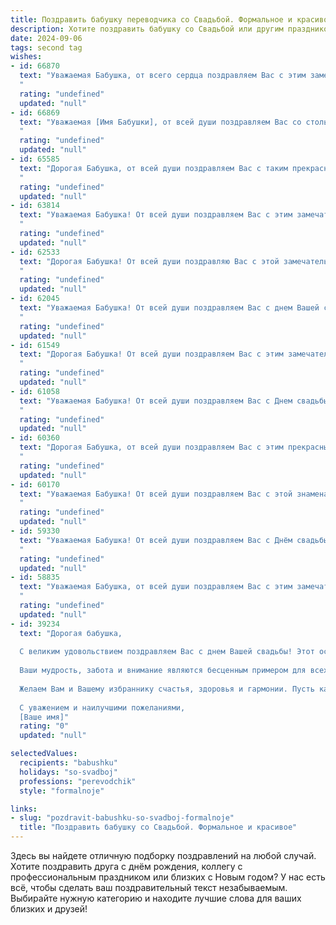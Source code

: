 ```yaml
---
title: Поздравить бабушку переводчика со Свадьбой. Формальное и красивое
description: Хотите поздравить бабушку со Свадьбой или другим праздником? Наш ИИ создаст незабываемое поздравление, а вы обязательно выделитесь среди других.  
date: 2024-09-06
tags: second tag
wishes:
- id: 66870
  text: "Уважаемая Бабушка, от всего сердца поздравляем Вас с этим замечательным днем! Желаем Вам крепкого здоровья, семейного благополучия и, конечно же, безграничного счастья в этот день Вашей свадьбы. Пусть ваша любовь, как талант переводчика, всегда будет точной и красивой, а семейная жизнь – гармоничной и долгой.
  "
  rating: "undefined"
  updated: "null"
- id: 66869
  text: "Уважаемая [Имя Бабушки], от всей души поздравляем Вас со столь важным событием - свадьбой Ваших [внуков/внучки]! Желаем Вам крепкого здоровья, долгих лет жизни, семейного счастья и благополучия. Пусть Ваша мудрость и опыт всегда сопутствуют Вашим близким, а любовь и тепло в Вашем доме всегда будут яркими и незыблемыми.
  "
  rating: "undefined"
  updated: "null"
- id: 65585
  text: "Дорогая Бабушка, от всей души поздравляем Вас с таким прекрасным событием, как Ваша свадьба! Пусть этот день станет началом новой, счастливой главы в Вашей жизни, наполненной любовью, гармонией и взаимопониманием. Желаем Вам крепкого здоровья, благополучия и долгих лет совместной жизни, полных радости и счастья. Счастья Вам, дорогая Бабушка!
  "
  rating: "undefined"
  updated: "null"
- id: 63814
  text: "Уважаемая Бабушка! От всей души поздравляем Вас с этим замечательным событием — Вашей свадьбой! Желаем Вам бесконечной любви, взаимопонимания и счастья в семейной жизни. Пусть ваш союз будет крепким и полным гармонии, а ваши дни — яркими и запоминающимися.
  "
  rating: "undefined"
  updated: "null"
- id: 62533
  text: "Дорогая Бабушка! От всей души поздравляю Вас с этой замечательной датой - Вашей свадьбой! Желаю Вам, чтобы Ваши годы совместной жизни были наполнены радостью, любовью и взаимным уважением. Пусть Ваша профессия переводчика продолжает приносить Вам удовлетворение, а Ваши знания и опыт остаются востребованными и ценными. Здоровья Вам, благополучия и много-много счастливых лет!
  "
  rating: "undefined"
  updated: "null"
- id: 62045
  text: "Уважаемая Бабушка! От всей души поздравляем Вас с днем Вашей свадьбы! Желаем Вам долгих лет совместной жизни, наполненных любовью, счастьем и взаимопониманием. Пусть Ваша семейная жизнь будет прекрасной и яркой, как Ваша профессия переводчика, с помощью которой Вы открываете для людей мир новых знаний и культур.
  "
  rating: "undefined"
  updated: "null"
- id: 61549
  text: "Дорогая Бабушка! От всей души поздравляем Вас с этим замечательным событием - Вашей свадьбой! Желаем Вам  долгого, счастливого и беззаботного семейного пути, пусть каждый день будет наполнен любовью,  радостью и гармонией.  Ваша профессия переводчика всегда была примером  мудрости и  тонкого  понимания  разных  культур, а  Ваша  жизнь  -  ярким  подтверждением  любви  и верности.
  "
  rating: "undefined"
  updated: "null"
- id: 61058
  text: "Уважаемая Бабушка! От всей души поздравляем Вас с Днем свадьбы! Пусть этот день станет яркой страницей Вашей долгой и счастливой жизни, полной любви, взаимопонимания и радости! Желаем Вам крепкого здоровья, благополучия и неиссякаемой энергии!
  "
  rating: "undefined"
  updated: "null"
- id: 60360
  text: "Дорогая Бабушка, от всей души поздравляем Вас с этим прекрасным днем! Желаем Вам неиссякаемой любви, семейного благополучия и долгого, счастливого пути, полного интересных  переводов и творческих успехов. Пусть Ваш талант переводчика  радует Вас и всех вокруг!
  "
  rating: "undefined"
  updated: "null"
- id: 60170
  text: "Уважаемая Бабушка! От всей души поздравляем Вас с этой знаменательной датой - вашей свадьбой! Желаем вам долгих лет совместной жизни, наполненных любовью, счастьем и взаимопониманием. Пусть ваша профессия переводчика всегда приносит вам радость и новые открытия, а семейное тепло согревает вас в любые времена.
  "
  rating: "undefined"
  updated: "null"
- id: 59330
  text: "Уважаемая Бабушка! От всей души поздравляем Вас с Днём свадьбы! Желаем Вам в этот особенный день душевного тепла, семейного счастья и много-много лет, полных любви и взаимопонимания. Пусть Ваш профессиональный талант переводчика, помогающий людям находить общий язык, всегда приносит Вам удовлетворение и признание!
  "
  rating: "undefined"
  updated: "null"
- id: 58835
  text: "Уважаемая Бабушка, от всей души поздравляем Вас с этим замечательным событием! Свадьба - это начало новой главы в жизни, и мы желаем Вам и Вашему избраннику  любви, счастья и долгих лет совместной жизни, наполненных радостью и взаимопониманием. Пусть Ваша профессиональная стезя переводчика всегда будет успешной и приносит Вам удовлетворение!
  "
  rating: "undefined"
  updated: "null"
- id: 39234
  text: "Дорогая бабушка,
  
  С великим удовольствием поздравляем Вас с днем Вашей свадьбы! Этот особенный момент в жизни, наполненный любовью и нежностью, станет яркой вехой, символизирующей крепкие узы, которые связывают сердца двух людей.
  
  Ваши мудрость, забота и внимание являются бесценным примером для всех нас. Вы всегда умели находить правильные слова, чтобы поддержать и вдохновить, и именно этот дар характеризует Вашу профессию переводчика. Пусть эти качества сопутствуют Вам и в новом совместном пути.
  
  Желаем Вам и Вашему избраннику счастья, здоровья и гармонии. Пусть каждый день будет наполнен радостью, умиротворением и теплом взаимной любви.
  
  С уважением и наилучшими пожеланиями,
  [Ваше имя]"
  rating: "0"
  updated: "null"

selectedValues:
  recipients: "babushku"
  holidays: "so-svadboj"
  professions: "perevodchik"
  style: "formalnoje"

links:
- slug: "pozdravit-babushku-so-svadboj-formalnoje"
  title: "Поздравить бабушку со Свадьбой. Формальное и красивое"
---
```


Здесь вы найдете отличную подборку поздравлений на любой случай. 
Хотите поздравить друга с днём рождения, коллегу с профессиональным праздником или близких с Новым годом? У нас есть всё, чтобы сделать ваш поздравительный текст незабываемым. Выбирайте нужную категорию и находите лучшие слова для ваших близких и друзей!
